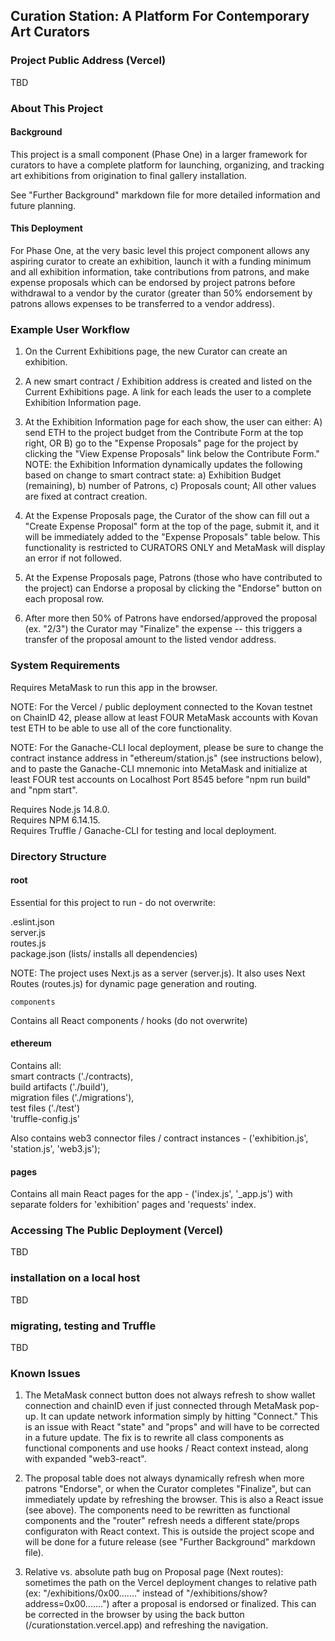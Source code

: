 
## Curation Station: A Platform For Contemporary Art Curators


### Project Public Address (Vercel)
TBD

### About This Project 

#### Background  
    
This project is a small component (Phase One) in a larger framework for curators to have a complete platform for launching, organizing, and tracking art exhibitions from origination to final gallery installation.

See "Further Background" markdown file for more detailed information and future planning.
  
#### This Deployment  
    
For Phase One, at the very basic level this project component allows any aspiring curator to create an exhibition, launch it with a funding minimum and all exhibition information, take contributions from patrons, and make expense proposals which can be endorsed by project patrons before withdrawal to a vendor by the curator (greater than 50% endorsement by patrons allows expenses to be transferred to a vendor address). 

### Example User Workflow

1) On the Current Exhibitions page, the new Curator can create an exhibition.
     
2) A new smart contract / Exhibition address is created and listed on the Current Exhibitions page. A link for each leads the user to a complete Exhibition Information page.
  
3) At the Exhibition Information page for each show, the user can either: A) send ETH to the project budget from the Contribute Form at the top right, OR B) go to the "Expense Proposals" page for the project by clicking the "View Expense Proposals" link below the Contribute Form." NOTE: the Exhibition Information dynamically updates the following based on change to smart contract state: a) Exhibition Budget (remaining), b) number of Patrons, c) Proposals count; All other values are fixed at contract creation.   
     
4) At the Expense Proposals page, the Curator of the show can fill out a "Create Expense Proposal" form at the top of the page, submit it, and it will be immediately added to the "Expense Proposals" table below. This functionality is restricted to CURATORS ONLY and MetaMask will display an error if not followed.
   
5) At the Expense Proposals page, Patrons (those who have contributed to the project) can Endorse a proposal by clicking the "Endorse" button on each proposal row.

6) After more then 50% of Patrons have endorsed/approved the proposal (ex. "2/3") the Curator may "Finalize" the expense -- this triggers a transfer of the proposal amount to the listed vendor address.  
     
### System Requirements
Requires MetaMask to run this app in the browser.    
   
NOTE: For the Vercel / public deployment connected to the Kovan testnet on ChainID 42, please allow at least FOUR MetaMask accounts with Kovan test ETH to be able to use all of the core functionality.
    
NOTE: For the Ganache-CLI local deployment, please be sure to change the contract instance address in "ethereum/station.js" (see instructions below), and to paste the Ganache-CLI mnemonic into MetaMask and initialize at least FOUR test accounts on Localhost Port 8545 before "npm run build" and "npm start".  

  
Requires Node.js 14.8.0.   
Requires NPM 6.14.15.   
Requires Truffle / Ganache-CLI for testing and local deployment.  
   
### Directory Structure
#### root

Essential for this project to run - do not overwrite:
    
.eslint.json   
server.js    
routes.js   
package.json (lists/ installs all dependencies)   
  
NOTE:  The project uses Next.js as a server (server.js). It also uses Next Routes (routes.js) for dynamic page generation and routing.

``` components ```

Contains all React components / hooks (do not overwrite)

#### ethereum 

Contains all:    
smart contracts ('./contracts),     
build artifacts ('./build'),    
migration files ('./migrations'),    
test files ('./test')    
'truffle-config.js'  
     
Also contains web3 connector files / contract instances - ('exhibition.js', 'station.js', 'web3.js');

#### pages

Contains all main React pages for the app - ('index.js', '_app.js') with separate folders for 'exhibition' pages and 'requests' index.

### Accessing The Public Deployment (Vercel)
TBD

### installation on a local host
TBD


### migrating, testing and Truffle
TBD

### Known Issues
1) The MetaMask connect button does not always refresh to show wallet connection and chainID even if just connected through MetaMask pop-up.  It can update network information simply by hitting "Connect." This is an issue with React "state" and "props" and will have to be corrected in a future update. The fix is to rewrite all class components as functional components and use hooks / React context instead, along with expanded "web3-react".    
     
2) The proposal table does not always dynamically refresh when more patrons "Endorse", or when the Curator completes "Finalize", but can immediately update by refreshing the browser. This is also a React issue (see above). The components need to be rewritten as functional components and the "router" refresh needs a different state/props configuraton with React context. This is outside the project scope and will be done for a future release (see "Further Background" markdown file).    
   
3) Relative vs. absolute path bug on Proposal page (Next routes): sometimes the path on the Vercel deployment changes to relative path (ex: "/exhibitions/0x00......." instead of "/exhibitions/show?address=0x00.......") after a proposal is endorsed or finalized. This can be corrected in the browser by using the back button (/curationstation.vercel.app) and refreshing the navigation.



